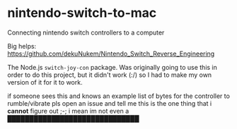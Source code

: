 # nintendo-switch-to-mac
 Connecting nintendo switch controllers to a computer


 Big helps:
 https://github.com/dekuNukem/Nintendo_Switch_Reverse_Engineering
 
 The Node.js `switch-joy-con` package. Was originally going to use this in order to do this project, but it didn't work (:/) so I had to make my own version of it for it to work.
 
 
 
 
 if someone sees this and knows an example list of bytes for the controller to rumble/vibrate pls open an issue and tell me this is the one thing that i **cannot** figure out ;-; i mean im not even a ██████████████████████████████
